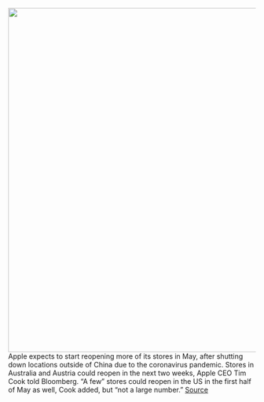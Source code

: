 <img src='https://cdn.vox-cdn.com/thumbor/S9xxx0lUAZXQwL_LUH_JjRitKAY=/0x0:2040x1360/1200x800/filters:focal(857x517:1183x843)/cdn.vox-cdn.com/uploads/chorus_image/image/66736949/akrales_190919_3670_0375.0.jpg' width='700px' /><br/>
Apple expects to start reopening more of its stores in May, after shutting down locations outside of China due to the coronavirus pandemic. Stores in Australia and Austria could reopen in the next two weeks, Apple CEO Tim Cook told Bloomberg. “A few” stores could reopen in the US in the first half of May as well, Cook added, but “not a large number.”
<a href='https://www.theverge.com/2020/4/30/21243142/apple-store-reopening-coronavirus-pandemic-q2-2020-earnings'> Source <a/>